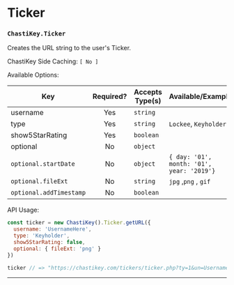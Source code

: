 # Ticker

### `ChastiKey.Ticker`

Creates the URL string to the user's Ticker.

ChastiKey Side Caching: `[ No ]`

Available Options:

| Key                     | Required? | Accepts Type(s) | Available/Example                         |
| ----------------------- | :-------: | --------------- | ----------------------------------------- |
| username                |    Yes    | `string`        |
| type                    |    Yes    | `string`        | `Lockee`, `Keyholder`                     |
| show5StarRating         |    Yes    | `boolean`       |
| optional                |    No     | `object`        |
| `optional.startDate`    |    No     | `object`        | `{ day: '01', month: '01', year: '2019'}` |
| `optional.fileExt`      |    No     | `string`        | `jpg` ,`png` , `gif`                      |
| `optional.addTimestamp` |    No     | `boolean`       |                                           |

API Usage:

```js
const ticker = new ChastiKey().Ticker.getURL({
  username: 'UsernameHere',
  type: 'Keyholder',
  show5StarRating: false,
  optional: { fileExt: 'png' }
})

ticker // => "https://chastikey.com/tickers/ticker.php?ty=1&un=UsernameHere&r=0&ext=.png"
```

---
